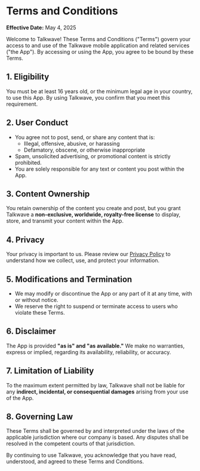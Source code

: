 # Terms and Conditions  
**Effective Date:** May 4, 2025  

Welcome to Talkwave! These Terms and Conditions ("Terms") govern your access to and use of the Talkwave mobile application and related services ("the App"). By accessing or using the App, you agree to be bound by these Terms.  

## 1. Eligibility  
You must be at least 16 years old, or the minimum legal age in your country, to use this App. By using Talkwave, you confirm that you meet this requirement.  

## 2. User Conduct  
- You agree not to post, send, or share any content that is:  
  - Illegal, offensive, abusive, or harassing  
  - Defamatory, obscene, or otherwise inappropriate  
- Spam, unsolicited advertising, or promotional content is strictly prohibited.  
- You are solely responsible for any text or content you post within the App.  

## 3. Content Ownership  
You retain ownership of the content you create and post, but you grant Talkwave a **non-exclusive, worldwide, royalty-free license** to display, store, and transmit your content within the App.  

## 4. Privacy  
Your privacy is important to us. Please review our [Privacy Policy](https://www.talkwave.fun/app/docs/#/privacy-policy) to understand how we collect, use, and protect your information.  

## 5. Modifications and Termination  
- We may modify or discontinue the App or any part of it at any time, with or without notice.  
- We reserve the right to suspend or terminate access to users who violate these Terms.  

## 6. Disclaimer  
The App is provided **"as is" and "as available."** We make no warranties, express or implied, regarding its availability, reliability, or accuracy.  

## 7. Limitation of Liability  
To the maximum extent permitted by law, Talkwave shall not be liable for any **indirect, incidental, or consequential damages** arising from your use of the App.  

## 8. Governing Law  
These Terms shall be governed by and interpreted under the laws of the applicable jurisdiction where our company is based. Any disputes shall be resolved in the competent courts of that jurisdiction.  

By continuing to use Talkwave, you acknowledge that you have read, understood, and agreed to these Terms and Conditions.  